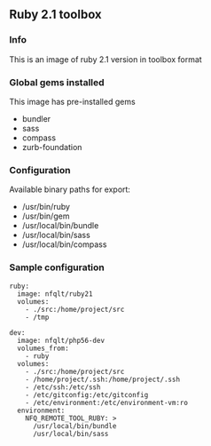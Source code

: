 ## Ruby 2.1 toolbox

### Info
This is an image of ruby 2.1 version in toolbox format

### Global gems installed
This image has pre-installed gems

 - bundler
 - sass
 - compass
 - zurb-foundation

### Configuration
Available binary paths for export:

- /usr/bin/ruby
- /usr/bin/gem
- /usr/local/bin/bundle
- /usr/local/bin/sass
- /usr/local/bin/compass

### Sample configuration
```
ruby:
  image: nfqlt/ruby21
  volumes:
    - ./src:/home/project/src
    - /tmp

dev:
  image: nfqlt/php56-dev
  volumes_from:
    - ruby
  volumes:
    - ./src:/home/project/src
    - /home/project/.ssh:/home/project/.ssh
    - /etc/ssh:/etc/ssh
    - /etc/gitconfig:/etc/gitconfig
    - /etc/environment:/etc/environment-vm:ro
  environment:
    NFQ_REMOTE_TOOL_RUBY: >
      /usr/local/bin/bundle
      /usr/local/bin/sass
```


